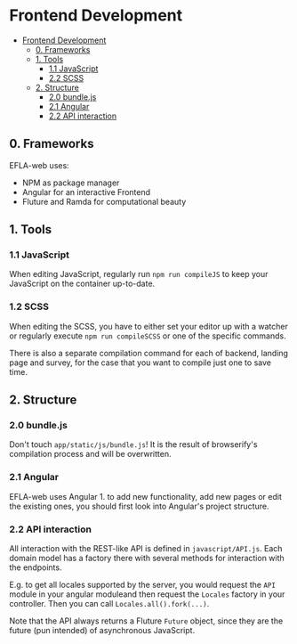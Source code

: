 # Frontend Development

- [Frontend Development](#frontend-development)
    - [0. Frameworks](#0-frameworks)
    - [1. Tools](#1-tools)
        - [1.1 JavaScript](#11-javascript)
        - [2.2 SCSS](#22-scss)
    - [2. Structure](#2-structure)
        - [2.0 bundle.js](#20-bundlejs)
        - [2.1 Angular](#21-angular)
        - [2.2 API interaction](#22-api-interaction)

## 0. Frameworks

EFLA-web uses:

- NPM as package manager
- Angular for an interactive Frontend
- Fluture and Ramda for computational beauty

## 1. Tools

### 1.1 JavaScript

When editing JavaScript, regularly run `npm run compileJS` to keep your 
JavaScript on the container up-to-date.

### 1.2 SCSS

When editing the SCSS, you have to either set your editor up with a watcher or
regularly execute `npm run compileSCSS` or one of the specific commands.

There is also a separate compilation command for each of backend, landing page
and survey, for the case that you want to compile just one to save time.

## 2. Structure

### 2.0 bundle.js

Don't touch `app/static/js/bundle.js`! It is the result of browserify's
compilation process and will be overwritten.

### 2.1 Angular

EFLA-web uses Angular 1. to add new functionality, add new pages or edit the
existing ones, you should first look into Angular's project structure.

### 2.2 API interaction

All interaction with the REST-like API is defined in `javascript/API.js`.
Each domain model has a factory there with several methods for interaction with
the endpoints.

E.g. to get all locales supported by the server, you would request the `API`
module in your angular moduleand then request the `Locales` factory in your
controller. Then you can call `Locales.all().fork(...)`.

Note that the API always returns a Fluture `Future` object, since they are the
future (pun intended) of asynchronous JavaScript.
